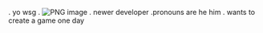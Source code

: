 . yo wsg
. ![PNG image](https://github.com/user-attachments/assets/0af27d73-0f03-4356-ac4a-611e6c92b360)
. newer developer
.pronouns are he him
. wants to create a game one day



